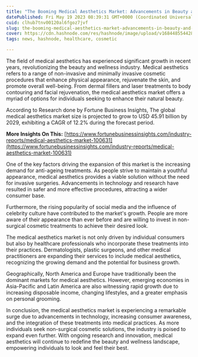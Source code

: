 ```yaml
---
title: "The Booming Medical Aesthetics Market: Advancements in Beauty and Wellness"
datePublished: Fri May 19 2023 08:39:31 GMT+0000 (Coordinated Universal Time)
cuid: clhub7tnv00120al6fgoz7jvf
slug: the-booming-medical-aesthetics-market-advancements-in-beauty-and-wellness
cover: https://cdn.hashnode.com/res/hashnode/image/upload/v1684485544287/544feb8f-13f5-4386-8170-575548fbb5ce.jpeg
tags: news, hashnode, healthcare, cosmetic

---
```


The field of medical aesthetics has experienced significant growth in recent years, revolutionizing the beauty and wellness industry. Medical aesthetics refers to a range of non-invasive and minimally invasive cosmetic procedures that enhance physical appearance, rejuvenate the skin, and promote overall well-being. From dermal fillers and laser treatments to body contouring and facial rejuvenation, the medical aesthetics market offers a myriad of options for individuals seeking to enhance their natural beauty.

According to Research done by Fortune Business Insights, The global medical aesthetics market size is projected to grow to USD 45.91 billion by 2029, exhibiting a CAGR of 12.2% during the forecast period.

**More Insights On This:** [https://www.fortunebusinessinsights.com/industry-reports/medical-aesthetics-market-100631](https://www.fortunebusinessinsights.com/industry-reports/medical-aesthetics-market-100631)

One of the key factors driving the expansion of this market is the increasing demand for anti-ageing treatments. As people strive to maintain a youthful appearance, medical aesthetics provides a viable solution without the need for invasive surgeries. Advancements in technology and research have resulted in safer and more effective procedures, attracting a wider consumer base.

Furthermore, the rising popularity of social media and the influence of celebrity culture have contributed to the market's growth. People are more aware of their appearance than ever before and are willing to invest in non-surgical cosmetic treatments to achieve their desired look.

The medical aesthetics market is not only driven by individual consumers but also by healthcare professionals who incorporate these treatments into their practices. Dermatologists, plastic surgeons, and other medical practitioners are expanding their services to include medical aesthetics, recognizing the growing demand and the potential for business growth.

Geographically, North America and Europe have traditionally been the dominant markets for medical aesthetics. However, emerging economies in Asia-Pacific and Latin America are also witnessing rapid growth due to increasing disposable income, changing lifestyles, and a greater emphasis on personal grooming.

In conclusion, the medical aesthetics market is experiencing a remarkable surge due to advancements in technology, increasing consumer awareness, and the integration of these treatments into medical practices. As more individuals seek non-surgical cosmetic solutions, the industry is poised to expand even further. With ongoing research and innovation, medical aesthetics will continue to redefine the beauty and wellness landscape, empowering individuals to look and feel their best.